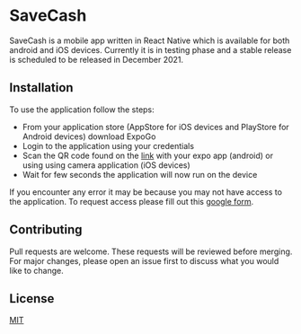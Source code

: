 # SaveCash

SaveCash is a mobile app written in React Native which is available for both android and iOS devices. Currently it is in testing phase and a stable release is scheduled to be released in December 2021. 

## Installation

To use the application follow the steps: 
- From your application store (AppStore for iOS devices and PlayStore for Android devices) download ExpoGo
- Login to the application using your credentials 
- Scan the QR code found on the [link](https://expo.dev/@funnybacon/SaveCash) with your expo app (android) or using using camera application (iOS devices)
- Wait for few seconds the application will now run on the device

If you encounter any error it may be because you may not have access to the application. To request access please fill out this [google form](https://forms.gle/DU1xbrtGhcWDuNQ5A). 


## Contributing
Pull requests are welcome. These requests will be reviewed before merging. For major changes, please open an issue first to discuss what you would like to change.

## License
[MIT](https://choosealicense.com/licenses/mit/)
